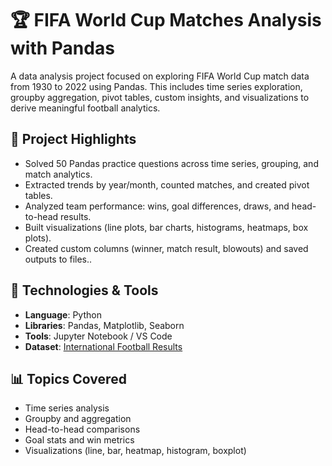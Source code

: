 # 🏆 FIFA World Cup Matches Analysis with Pandas

A data analysis project focused on exploring FIFA World Cup match data from 1930 to 2022 using Pandas. This includes time series exploration, groupby aggregation, pivot tables, custom insights, and visualizations to derive meaningful football analytics.

## 📌 Project Highlights
- Solved 50 Pandas practice questions across time series, grouping, and match analytics.
- Extracted trends by year/month, counted matches, and created pivot tables.
- Analyzed team performance: wins, goal differences, draws, and head-to-head results.
- Built visualizations (line plots, bar charts, histograms, heatmaps, box plots).
- Created custom columns (winner, match result, blowouts) and saved outputs to files..

## 🧰 Technologies & Tools
- **Language**: Python  
- **Libraries**: Pandas, Matplotlib, Seaborn  
- **Tools**: Jupyter Notebook / VS Code  
- **Dataset**: [International Football Results](https://raw.githubusercontent.com/martj42/international_results/master/results.csv)


## 📊 Topics Covered
- Time series analysis
- Groupby and aggregation
- Head-to-head comparisons
- Goal stats and win metrics
- Visualizations (line, bar, heatmap, histogram, boxplot)
